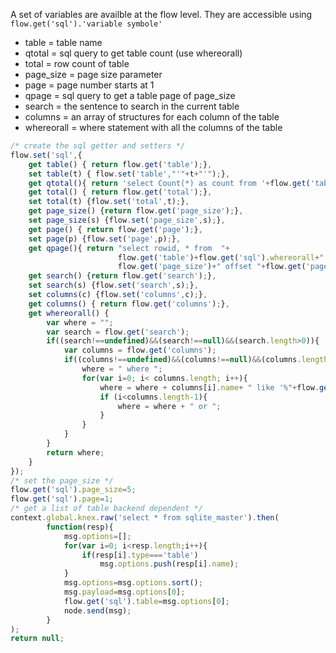 A set of variables are availble at the flow level. They are accessible using ```flow.get('sql').'variable symbole'```
* table = table name
* qtotal = sql query to get table count (use whereorall)
* total = row count of table
* page_size = page size parameter
* page = page number starts at 1
* qpage = sql query to get a table page of page_size
* search = the sentence to search in the current table
* columns = an array of structures for each column of the table
* whereorall = where statement with all the columns of the table

```javascript
/* create the sql getter and setters */
flow.set('sql',{
    get table() { return flow.get('table');},
    set table(t) { flow.set('table',"'"+t+"'");},
    get qtotal(){ return 'select Count(*) as count from '+flow.get('table')+ flow.get('sql').whereorall;},
    get total() { return flow.get('total');},
    set total(t) {flow.set('total',t);},
    get page_size() {return flow.get('page_size');},
    set page_size(s) {flow.set('page_size',s);}, 
    get page() { return flow.get('page');},
    set page(p) {flow.set('page',p);},
    get qpage(){ return "select rowid, * from  "+
                        flow.get('table')+flow.get('sql').whereorall+" order by rowid limit "+
                        flow.get('page_size')+" offset "+flow.get('page_size')*(flow.get('page')-1);},
    get search() {return flow.get('search');},
    set search(s) {flow.set('search',s);},
    set columns(c) {flow.set('columns',c);},
    get columns() { return flow.get('columns');},
    get whereorall() {
        var where = "";
        var search = flow.get('search');
        if((search!==undefined)&&(search!==null)&&(search.length>0)){
            var columns = flow.get('columns');
            if((columns!==undefined)&&(columns!==null)&&(columns.length>0)){
                where = " where ";
                for(var i=0; i< columns.length; i++){
                    where = where + columns[i].name+ " like '%"+flow.get('search')+"%'"; 
                    if (i<columns.length-1){
                        where = where + " or ";
                    }
                }
            }
        }
        return where;
    }
});
/* set the page_size */
flow.get('sql').page_size=5;
flow.get('sql').page=1;
/* get a list of table backend dependent */
context.global.knex.raw('select * from sqlite_master').then(
	    function(resp){
	        msg.options=[];
	        for(var i=0; i<resp.length;i++){
	            if(resp[i].type==='table')
	                msg.options.push(resp[i].name);
	        }
	        msg.options=msg.options.sort();
	        msg.payload=msg.options[0];
	        flow.get('sql').table=msg.options[0];
	        node.send(msg);
	    }
);
return null;
```
